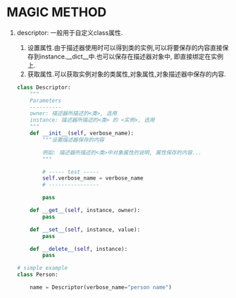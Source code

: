MAGIC METHOD
============

1. descriptor: 一般用于自定义class属性.
    1. 设置属性.由于描述器使用时可以得到类的实例,可以将要保存的内容直接保存到instance.__dict__中.也可以保存在描述器对象中, 即直接绑定在实例上.
    2. 获取属性.可以获取实例对象的类属性,对象属性,对象描述器中保存的内容.

    ```python
    class Descriptor:
        """
        Parameters
        ----------
        owner: 描述器所描述的<类>, 选用
        instance: 描述器所描述的<类> 的 <实例>, 选用
        """
        def __init__(self, verbose_name):
            """设置描述器保存的内容

            例如: 描述器所描述的<类>中对象属性的说明, 属性保存的内容...
            """

            # ----- test -----
            self.verbose_name = verbose_name
            # ----------------

            pass

        def __get__(self, instance, owner):
            pass

        def __set__(self, instance, value):
            pass

        def __delete__(self, instance):
            pass

    # simple example
    class Person:

        name = Descriptor(verbose_name="person name")
    ```

